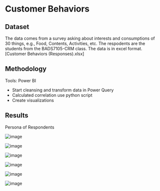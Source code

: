 # Customer Behaviors


## Dataset
The data comes from a survey asking about interests and consumptions of 30 things, e.g., Food, Contents, Activities, etc. The respodents are the students from the BADS7105-CRM class. The data is in excel format. [Customer Behaviors (Responses).xlsx]

## Methodology
Tools: Power BI 
- Start cleansing and transform data in Power Query
- Calculated correlation use python script
- Create visualizations


## Results
Persona of Respondents

![image](https://user-images.githubusercontent.com/78214709/117354938-2616d200-aedc-11eb-89e5-815e6bb5b4e7.png)

![image](https://user-images.githubusercontent.com/78214709/117355091-51012600-aedc-11eb-877d-2aaa9eaf69f6.png)


![image](https://user-images.githubusercontent.com/78214709/117355938-5f9c0d00-aedd-11eb-9d6b-9c538df9df6f.png)


![image](https://user-images.githubusercontent.com/78214709/117356361-d33e1a00-aedd-11eb-87ab-fc51c0ea17b0.png)


![image](https://user-images.githubusercontent.com/78214709/117356930-83ac1e00-aede-11eb-9061-b6984d7dd0fe.png)


![image](https://user-images.githubusercontent.com/78214709/117494528-a7369d80-af9e-11eb-964f-bc63681fa0c5.png)
